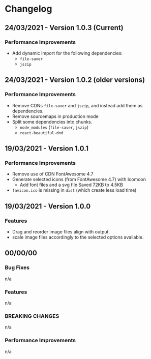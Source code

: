 # Changelog

## 24/03/2021 - Version 1.0.3 (Current)

### Performance Improvements

* Add dynamic import for the following dependencies:
    - `file-saver`
    - `jszip`

## 24/03/2021 - Version 1.0.2 (older versions)

### Performance Improvements

* Remove CDNs `file-saver` and `jszip`, and instead add them as dependencies.
* Remove sourcemaps in production mode
* Split some dependencies into chunks.
    - `node_modules` (`file-saver`, `jszip`)
    - `react-beautiful-dnd`

## 19/03/2021 - Version 1.0.1

### Performance Improvements

* Remove use of CDN FontAwesome 4.7
* Generate selected icons (from FontAwesome 4.7) with Icomoon
    * Add font files and a svg file
Saved 72KB to 4.5KB
* `favicon.ico` is missing in `dist` (which create less load time)

## 19/03/2021 - Version 1.0.0

### Features

* Drag and reorder image files align with output.
* scale image files accordingly to the selected options available.

## 00/00/00

### Bug Fixes

n/a

### Features

n/a

### BREAKING CHANGES

n/a

### Performance Improvements

n/a